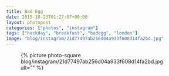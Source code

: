 ```yaml
---
title: Bad Egg
date: 2015-10-23T01:27:07+00:00
layout: photopost
categories: ["photos", "instagram"]
tags: ["hackday", "breakfast", "badegg", "london"]
image: "blog/instagram/21d77497ab256d04a933f608d14fa2bd.jpg"
---
```


<figure class="photo photo--square">
  {% picture photo-square blog/instagram/21d77497ab256d04a933f608d14fa2bd.jpg alt="" %}
</figure>


